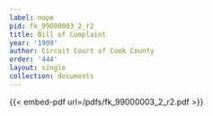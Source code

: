 ```yaml
---
label: nope
pid: fk_99000003_2_r2
title: Bill of Complaint
year: '1909'
author: Circuit Court of Cook County
order: '444'
layout: single
collection: documents
---
```



{{< embed-pdf url=/pdfs/fk_99000003_2_r2.pdf >}}